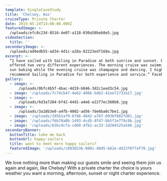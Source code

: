 ```yaml
---
template: SingleCaseStudy
title: 'Chelsey, Aus'
cruiseType: Private Charter
date: 2019-05-24T14:00:00.000Z
featuredImage: >-
  /uploads/efc8c23d-8516-4e07-a118-030a58beb8e5.jpg
videoSection:
  title: ''
secondaryImage: >-
  /uploads/ad9edb55-ad34-4d1c-a28a-82223edf168a.jpg
excerpt: >-
  “I have sailed with Sailing in Paradise at both sunrise and sunset. Both times
  offered two very different experiences. The morning cruise was swimming and
  sun baking while the evening cruise was champagne and dancing. I highly
  recommend Sailing in Paradise for both experience and service.” Facebook 
gallery:
  - image: >-
      /uploads/0bfc4b5f-4bac-4d19-b846-3d2c1eed3c54.jpg
  - image: '/uploads/7c74cb47-4eb2-4966-bdb2-41ee72733a17.jpg'
  - image: >-
      /uploads/6d3a7284-bf42-44d1-a4e6-e22f7ec360b0.jpg
  - image: >-
      /uploads/3a18b3e0-a4fb-4002-ad56-7de6ba0c7be1.jpg
  - image: '/uploads/195b1af9-6766-4842-a76f-693bf882fd01.jpg'
  - image: '/uploads/f6b78a0b-1493-4cd5-8f47-bb5f1e779c8b.jpg'
  - image: '/uploads/63bcdcfa-cd68-4fb2-ac33-1d204525a546.jpg'
secondaryBanner:
  buttonTitle: take me back
  buttonUrl: happy-sailors
  title: want to meet more happy sailors?
  featuredImage: '/uploads/c893653b-8001-48d5-b82e-dd1376f7af70.jpg'
---
```

We love nothing more than making our guests smile and seeing them join us again and again, like Chelsey! With a private charter the choice is yours weather you want a morning, afternoon, sunset or night charter experience.
